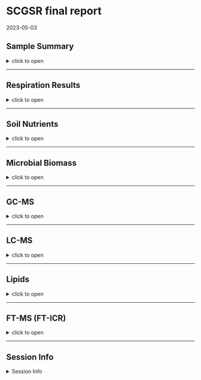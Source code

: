 SCGSR final report
================
2023-05-03

## Sample Summary

<details>
<summary>
click to open
</summary>

Soils from northwest Alaska were homogenized and pre-incubated at -2 and
-6 degrees Celsius for three months after which they were incubated at
2,4,6,8,10 degrees Celsius for one week. After the week long incubation
soils were extracted using 0.5M K2SO4, and chloroform extracted to
measure microbial biomass and nutrient concentrations. Sub-samples were
also sent to PNNL for MPLEx (Methanol chloroform extraction) to provide
more comprehensive analysis of the molecular composition of organic
matter using FT-ICR, NMR, GC-MS and LC-MS techniques. Lipidomics were
also performed to ascertain if there were any significant shifts in
microbial biomass.

</details>

------------------------------------------------------------------------

## Respiration Results

<details>
<summary>
click to open
</summary>

Respiration measurements were taken daily during the incubation using a
Li-850 bench top respiration unit. Below are the respiration rates for
each sample, as well as the calculates total C respired. Respiration
varied significantly by incubation day, incubation temperature (LME, p
\< 0.001), and pre-incubation temperature (LME, p = 0. 0137). Asterisks
signify significant variation in ANOVA analysis (p\<0.05).

![](SCGSR_Final_data_report2_files/figure-gfm/unnamed-chunk-1-1.png)<!-- -->

</details>

------------------------------------------------------------------------

## Soil Nutrients

<details>
<summary>
click to open
</summary>

Soil K2SO4 extracts were utilized to measure ammonium, Nitrate, Total
free primary amines, phosphate, Total reducing sugars. Below are the
concentration data. An asterisks indicates a significant (p\<= 0.05,
ANOVA) difference in pre-incubation temperature. Overall ANOVA showed
that TRS changed significantly due to pre-incubation, incubation
temperature, and the interaction (ANOVA, p \< 0.001). Pre-incubated
moderate freeze soil TRS concentrations remained similar to
non-incubated soils which had significantly higher concentrations than
pre-incubated mild freeze soils (ANOVA, f = 18.18, p \< 0.013). Though
there was a trend for pre-incubated and incubated soils to have
increased concentrations of all N forms (Ammonium, Nitrate, and TFPA)
when compared to non-incubated soils, the pre-incubation temperatures
showed no significant differences after the incubation (ANOVA, p\>
0.0696405). Pre-incubation and incubation temperatures had little to no
effect on phosphate concentrations in incubated soils (ANOVA, p \> 0.49)

![](SCGSR_Final_data_report2_files/figure-gfm/unnamed-chunk-2-1.png)<!-- -->
![](SCGSR_Final_data_report2_files/figure-gfm/unnamed-chunk-3-1.png)<!-- -->

</details>

------------------------------------------------------------------------

## Microbial Biomass

<details>
<summary>
click to open
</summary>

Microbial biomass C and N was measures to identify changes in biomass
through the incubation. An asterisks indicates a significant (p\<= 0.05)
difference in pre-incubation temperature.Overall, MBC following the
incubation was significantly greater in soils that experienced the
moderate freeze compared to mild freeze (ANOVA, f = 5.19, p = 0.0138),
whereas incubation temperature and interaction did not affect MBC
significantly (ANOVA, p \> 0.071). For soils that experienced moderate
freeze, post-incubation MBC remained more or less unchanged compared to
T0 (Dunnett, p \> 0.25). On the other hand, soils that experienced mild
freeze had numerically lower MBC compared to T0; however, these values
were highly variable and therefore not significant overall (Dunnett, p
\> 0.25).

![](SCGSR_Final_data_report2_files/figure-gfm/unnamed-chunk-4-1.png)<!-- -->

</details>

------------------------------------------------------------------------

## GC-MS

<details>
<summary>
click to open
</summary>

Below is the relative quantification of compounds identified by gas
chromatography within the MPLEx extracts.Little to no variation was
identified that corresponds to the more broad metrics above in the soil
nutrient section.The statistics suggested that incubation temperature
induced significant variation for all compounds and saccharides only
(p\<0.022, PERMANOVA), though separation was not identifiable on the
PCAs. The majority of compounds measured were unidentified.

#### PCA

<img src="SCGSR_Final_data_report2_files/figure-gfm/unnamed-chunk-5-1.png" width="50%" /><img src="SCGSR_Final_data_report2_files/figure-gfm/unnamed-chunk-5-2.png" width="50%" />

</details>

------------------------------------------------------------------------

## LC-MS

<details>
<summary>
click to open
</summary>

Below is the relative quantification of compounds identified by liquid
chromatography within the MPLEx extracts.Little to no variation was
identified that corresponds to the more broad metrics above in the soil
nutrient section.The statistics suggested that incubation temperature
induced significant variation for all compounds and saccharides only
(p\<0.005, PERMANOVA), though separation was not identifiable on the
PCAs. The majority of compounds measured were unidentified.

#### PCA

<img src="SCGSR_Final_data_report2_files/figure-gfm/unnamed-chunk-6-1.png" width="50%" /><img src="SCGSR_Final_data_report2_files/figure-gfm/unnamed-chunk-6-2.png" width="50%" />

</details>

------------------------------------------------------------------------

## Lipids

<details>
<summary>
click to open
</summary>

Lipid analysis was done via liquid chrometography on MEPLEx extracts.
Some variation was identified between pre-incubation temperatures,
though little was biologically significant. Conclusion that small
changes in biomass were present but not significant. Incubation
temperature induced significant variation for lipids in the negative
mode only (p=0.009, PERMANOVA), though separation was not identifiable
on the PCAs. A big missing piece to this analysis would be community
composition.

<img src="SCGSR_Final_data_report2_files/figure-gfm/unnamed-chunk-7-1.png" width="100%" />

<img src="SCGSR_Final_data_report2_files/figure-gfm/unnamed-chunk-8-1.png" width="50%" /><img src="SCGSR_Final_data_report2_files/figure-gfm/unnamed-chunk-8-2.png" width="50%" />

</details>

------------------------------------------------------------------------

## FT-MS (FT-ICR)

<details>
<summary>
click to open
</summary>

FTICR was performed on MEPLEx extracts to gain a qualitative
understanding of the changes in organic matter composition after the
incubation. We identified differences in the total number of unique
compounds between mild and moderate freeze soils, before and after the
incubation. Unique compounds between mild and moderate freeze soils are
visualized on van krevelen diagrams corresponding to H/C (hydrogen to
carbon) vs. O/C (oxygen to carbon) content. This could be indicative of
microbial processing of organic matter and production of new organic
compounds. The PCA with both layers showed no separation based on pre
incubation and incubation temperature. When looking at non-polar layer
PCA we see a separation between the mild and moderate freeze driven by
the aromatics, and condensed aromatics in the mild freeze samples. The
pre incubation explains \~17% of the variation while the incubation
explains \~18% of the variation (PERMANOVA, F \> 5.54, p = 0.001).

#### FTICR Van krevelen diagrams:

![](SCGSR_Final_data_report2_files/figure-gfm/unnamed-chunk-9-1.png)<!-- -->

![](SCGSR_Final_data_report2_files/figure-gfm/unnamed-chunk-10-1.png)<!-- -->

#### Unique peaks at each incubation temperature

<img src="SCGSR_Final_data_report2_files/figure-gfm/unnamed-chunk-11-1.png" width="100%" />

    ## NULL

<table>
<caption>
Unique between preincubation temperatures at each incubation temperature
</caption>
<thead>
<tr>
<th style="text-align:left;">
Class
</th>
<th style="text-align:right;">
-2_Pre
</th>
<th style="text-align:right;">
-6_Pre
</th>
<th style="text-align:right;">
-2_2
</th>
<th style="text-align:right;">
-6_2
</th>
<th style="text-align:right;">
-2_4
</th>
<th style="text-align:right;">
-6_4
</th>
<th style="text-align:right;">
-2_6
</th>
<th style="text-align:right;">
-6_6
</th>
<th style="text-align:right;">
-2_8
</th>
<th style="text-align:right;">
-6_8
</th>
<th style="text-align:right;">
-2_10
</th>
<th style="text-align:right;">
-6_10
</th>
</tr>
</thead>
<tbody>
<tr>
<td style="text-align:left;">
aliphatic
</td>
<td style="text-align:right;width: 3em; background-color: lightgrey !important;">
313
</td>
<td style="text-align:right;width: 4em; font-style: italic;border-right:1px solid;">
114
</td>
<td style="text-align:right;width: 3em; background-color: lightgrey !important;">
465
</td>
<td style="text-align:right;width: 4em; font-style: italic;border-right:1px solid;">
49
</td>
<td style="text-align:right;width: 3em; background-color: lightgrey !important;">
402
</td>
<td style="text-align:right;width: 4em; font-style: italic;border-right:1px solid;">
56
</td>
<td style="text-align:right;width: 3em; background-color: lightgrey !important;">
408
</td>
<td style="text-align:right;width: 4em; font-style: italic;border-right:1px solid;">
46
</td>
<td style="text-align:right;width: 3em; background-color: lightgrey !important;">
520
</td>
<td style="text-align:right;width: 4em; font-style: italic;border-right:1px solid;">
14
</td>
<td style="text-align:right;width: 3em; background-color: lightgrey !important;">
566
</td>
<td style="text-align:right;width: 4em; font-style: italic;border-right:1px solid;">
60
</td>
</tr>
<tr>
<td style="text-align:left;">
aromatic
</td>
<td style="text-align:right;width: 3em; background-color: lightgrey !important;">
34
</td>
<td style="text-align:right;width: 4em; font-style: italic;border-right:1px solid;">
13
</td>
<td style="text-align:right;width: 3em; background-color: lightgrey !important;">
18
</td>
<td style="text-align:right;width: 4em; font-style: italic;border-right:1px solid;">
16
</td>
<td style="text-align:right;width: 3em; background-color: lightgrey !important;">
21
</td>
<td style="text-align:right;width: 4em; font-style: italic;border-right:1px solid;">
14
</td>
<td style="text-align:right;width: 3em; background-color: lightgrey !important;">
13
</td>
<td style="text-align:right;width: 4em; font-style: italic;border-right:1px solid;">
18
</td>
<td style="text-align:right;width: 3em; background-color: lightgrey !important;">
48
</td>
<td style="text-align:right;width: 4em; font-style: italic;border-right:1px solid;">
3
</td>
<td style="text-align:right;width: 3em; background-color: lightgrey !important;">
21
</td>
<td style="text-align:right;width: 4em; font-style: italic;border-right:1px solid;">
35
</td>
</tr>
<tr>
<td style="text-align:left;">
condensed aromatic
</td>
<td style="text-align:right;width: 3em; background-color: lightgrey !important;">
15
</td>
<td style="text-align:right;width: 4em; font-style: italic;border-right:1px solid;">
2
</td>
<td style="text-align:right;width: 3em; background-color: lightgrey !important;">
27
</td>
<td style="text-align:right;width: 4em; font-style: italic;border-right:1px solid;">
3
</td>
<td style="text-align:right;width: 3em; background-color: lightgrey !important;">
NA
</td>
<td style="text-align:right;width: 4em; font-style: italic;border-right:1px solid;">
18
</td>
<td style="text-align:right;width: 3em; background-color: lightgrey !important;">
9
</td>
<td style="text-align:right;width: 4em; font-style: italic;border-right:1px solid;">
3
</td>
<td style="text-align:right;width: 3em; background-color: lightgrey !important;">
25
</td>
<td style="text-align:right;width: 4em; font-style: italic;border-right:1px solid;">
NA
</td>
<td style="text-align:right;width: 3em; background-color: lightgrey !important;">
7
</td>
<td style="text-align:right;width: 4em; font-style: italic;border-right:1px solid;">
9
</td>
</tr>
<tr>
<td style="text-align:left;">
unsaturated/lignin
</td>
<td style="text-align:right;width: 3em; background-color: lightgrey !important;">
85
</td>
<td style="text-align:right;width: 4em; font-style: italic;border-right:1px solid;">
79
</td>
<td style="text-align:right;width: 3em; background-color: lightgrey !important;">
86
</td>
<td style="text-align:right;width: 4em; font-style: italic;border-right:1px solid;">
54
</td>
<td style="text-align:right;width: 3em; background-color: lightgrey !important;">
69
</td>
<td style="text-align:right;width: 4em; font-style: italic;border-right:1px solid;">
42
</td>
<td style="text-align:right;width: 3em; background-color: lightgrey !important;">
57
</td>
<td style="text-align:right;width: 4em; font-style: italic;border-right:1px solid;">
27
</td>
<td style="text-align:right;width: 3em; background-color: lightgrey !important;">
166
</td>
<td style="text-align:right;width: 4em; font-style: italic;border-right:1px solid;">
9
</td>
<td style="text-align:right;width: 3em; background-color: lightgrey !important;">
69
</td>
<td style="text-align:right;width: 4em; font-style: italic;border-right:1px solid;">
75
</td>
</tr>
</tbody>
</table>

#### Relative Abundance of each molecular class

![](SCGSR_Final_data_report2_files/figure-gfm/unnamed-chunk-12-1.png)<!-- -->

#### PCA results:

<img src="SCGSR_Final_data_report2_files/figure-gfm/unnamed-chunk-13-1.png" width="50%" /><img src="SCGSR_Final_data_report2_files/figure-gfm/unnamed-chunk-13-2.png" width="50%" />

</details>

------------------------------------------------------------------------

## Session Info

<details>
<summary>
Session Info
</summary>

Date run: 2023-06-13

    ## R version 4.2.3 (2023-03-15 ucrt)
    ## Platform: x86_64-w64-mingw32/x64 (64-bit)
    ## Running under: Windows 10 x64 (build 19045)
    ## 
    ## Matrix products: default
    ## 
    ## locale:
    ## [1] LC_COLLATE=English_United States.utf8 
    ## [2] LC_CTYPE=English_United States.utf8   
    ## [3] LC_MONETARY=English_United States.utf8
    ## [4] LC_NUMERIC=C                          
    ## [5] LC_TIME=English_United States.utf8    
    ## 
    ## attached base packages:
    ## [1] grid      stats     graphics  grDevices utils     datasets  methods  
    ## [8] base     
    ## 
    ## other attached packages:
    ##  [1] trelliscopejs_0.2.6 pmartR_2.3.0        agricolae_1.3-5    
    ##  [4] knitr_1.42          nlme_3.1-162        cowplot_1.1.1      
    ##  [7] ggpubr_0.6.0        janitor_2.2.0       pracma_2.4.2       
    ## [10] reshape2_1.4.4      ggbiplot_0.55       scales_1.2.1.9000  
    ## [13] plyr_1.8.8          vegan_2.6-4         lattice_0.20-45    
    ## [16] permute_0.9-7       lubridate_1.9.2     forcats_1.0.0      
    ## [19] stringr_1.5.0       dplyr_1.1.1         purrr_1.0.1        
    ## [22] readr_2.1.4         tidyr_1.3.0         tibble_3.2.1       
    ## [25] ggplot2_3.4.1       tidyverse_2.0.0     tarchetypes_0.7.6  
    ## [28] targets_0.14.3     
    ## 
    ## loaded via a namespace (and not attached):
    ##  [1] colorspace_2.1-0        ggsignif_0.6.4          ellipsis_0.3.2         
    ##  [4] mclust_6.0.0            snakecase_0.11.0        base64enc_0.1-3        
    ##  [7] fs_1.6.2                rstudioapi_0.14         farver_2.1.1           
    ## [10] listenv_0.9.0           furrr_0.3.1             fansi_1.0.4            
    ## [13] codetools_0.2-19        splines_4.2.3           jsonlite_1.8.4         
    ## [16] broom_1.0.4             cluster_2.1.4           shiny_1.7.4            
    ## [19] compiler_4.2.3          backports_1.4.1         Matrix_1.5-4           
    ## [22] fastmap_1.1.1           cli_3.6.0               later_1.3.0            
    ## [25] htmltools_0.5.4         prettyunits_1.1.1       tools_4.2.3            
    ## [28] igraph_1.4.1            gtable_0.3.3            glue_1.6.2             
    ## [31] Rcpp_1.0.10             carData_3.0-5           vctrs_0.6.0            
    ## [34] iterators_1.0.14        autocogs_0.1.4          xfun_0.38              
    ## [37] globals_0.16.2          ps_1.7.2                timechange_0.2.0       
    ## [40] mime_0.12               miniUI_0.1.1.1          lifecycle_1.0.3        
    ## [43] rstatix_0.7.2           future_1.32.0           MASS_7.3-60            
    ## [46] DistributionUtils_0.6-0 hms_1.1.3               promises_1.2.0.1       
    ## [49] parallel_4.2.3          yaml_2.3.7              labelled_2.11.0        
    ## [52] ggExtra_0.10.0          stringi_1.7.12          highr_0.10             
    ## [55] klaR_1.7-2              AlgDesign_1.2.1         foreach_1.5.2          
    ## [58] checkmate_2.2.0         rlang_1.1.0             pkgconfig_2.0.3        
    ## [61] evaluate_0.21           labeling_0.4.2          processx_3.8.0         
    ## [64] tidyselect_1.2.0        parallelly_1.35.0       magrittr_2.0.3         
    ## [67] R6_2.5.1                generics_0.1.3          base64url_1.4          
    ## [70] combinat_0.0-8          pillar_1.9.0            haven_2.5.2            
    ## [73] withr_2.5.0             mgcv_1.8-42             abind_1.4-5            
    ## [76] crayon_1.5.2            car_3.1-2               questionr_0.7.8        
    ## [79] utf8_1.2.3              rmarkdown_2.21          tzdb_0.3.0             
    ## [82] future.callr_0.8.1      progress_1.2.2          data.table_1.14.8      
    ## [85] callr_3.7.3             webshot_0.5.4           digest_0.6.31          
    ## [88] xtable_1.8-4            httpuv_1.6.9            munsell_0.5.0

</details>
